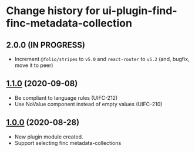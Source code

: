 # Change history for ui-plugin-find-finc-metadata-collection

## 2.0.0 (IN PROGRESS)
* Increment `@folio/stripes` to `v5.0` and `react-router` to `v5.2` (and, bugfix, move it to peer)

## [1.1.0](https://github.com/folio-org/ui-plugin-find-finc-metadata-collection/tree/v1.1.0) (2020-09-08)
* Be compliant to language rules (UIFC-212)
* Use NoValue component instead of empty values (UIFC-210)

## [1.0.0](https://github.com/folio-org/ui-plugin-find-finc-metadata-collection/tree/v1.0.0) (2020-08-28)
* New plugin module created.
* Support selecting finc metadata-collections